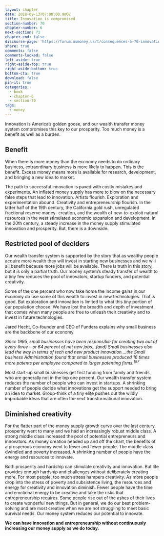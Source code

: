 ```yaml
---
layout: chapter
date: 2018-09-13T07:00:00.000Z
title: Innovation is compromised
section-number: 70
chapter-number: 6
next-section: 71
chapter-end: false
discourse-page: 'https://forum.usmoney.us/t/consequences-6-70-innovation-is-compromised/'
share: true
comments: false
comments-locked: false
left-aside: true
right-aside-top: true
right-aside-bottom: true
bottom-cta: true
download: false
pin-it: true
categories:
  - book
  - chapter-6
  - section-70
tags:
  - money
---
```

Innovation is America’s golden goose, and our wealth transfer money
system compromises this key to our prosperity. Too much money is a
benefit as well as a burden.

## Benefit

When there is more money than the economy needs to do ordinary
business, extraordinary business is more likely to happen. This is
the benefit. Excess money means more is available for research,
development, and bringing a new idea to market.

The path to successful innovation is paved with costly mistakes
and experiments. An inflated money supply has more to blow
on the necessary false steps that lead to innovation. Artists
flourish. Exploration and experimentation abound. Creativity and
entrepreneurship flourish. In the latter half of the 19th century,
the California gold rush, unregulated fractional reserve money-
creation, and the wealth of new-to-exploit natural resources in the
west stimulated economic expansion and development. In the 20th
century, a steady increase in the money supply stimulated innovation
and prosperity. But, there is a downside.

## Restricted pool of deciders

Our wealth transfer system is supported by the story that as wealthy
people acquire more wealth they will invest in starting new businesses
and we will all benefit because more jobs will be available. There is
truth in this story, but it is only a partial truth. Our money system’s
steady transfer of wealth to a tiny few reduces the pool of innovators,
startup funders, and potential creativity.

Some of the one percent who now take home the income gains in our
economy do use some of this wealth to invest in new technologies.
That is good. But exploration and innovation is limited to what this
tiny portion of our population choose. We have lost the breadth and depth of investment that comes when many people are free to
unleash their creativity and to invest in future technologies.

Jared Hecht, Co-founder and CEO of Fundera explains why small
business are the backbone of our economy.

_Since 1995, small businesses have been responsible for creating two out of every
three – or 64 percent of net new jobs...(and) Small businesses also lead the way
in terms of tech and new product innovation....the Small business Administration
found that small businesses produced 16 times more patents per employee
compared to larger patenting firms.<sup>187</sup>_

Most start-up small businesses get first funding from family and
friends, who are generally not in the top one percent. Our wealth
transfer system reduces the number of people who can invest in
startups. A shrinking number of people decide what innovations get
the support needed to bring an idea to market. Group-think of a tiny
elite pushes out the wildly improbable ideas that are often the next
transformational innovation.

## Diminished creativity

For the flatter part of the money supply growth curve over the last
century, prosperity went to many and we had an increasingly robust
middle class. A strong middle class increased the pool of potential
entrepreneurs and innovators. As money creation headed up and
off the chart, the benefits of a prosperous economy went to fewer
and fewer people. The middle class dwindled and poverty increased.
A shrinking number of people have the energy and resources to
innovate.

Both prosperity and hardship can stimulate creativity and innovation.
But life provides enough hardship and challenges without deliberately
creating more. For most people, too much stress hampers creativity.
As more people drop into the stress of poverty and subsistence living,
the resources and energy for creativity and innovation diminish.
Fewer people have the time and emotional energy to be creative
and take the risks that entrepreneurship requires. Some people rise
out of the ashes of their lives to create wonderful new things. But in
general, we do our best problem-solving and are most creative when
we are not struggling to meet basic survival needs. Our money system
reduces our potential to innovate.

**We can have innovation and entrepreneurship without
continuously increasing our money supply as we do today.**

